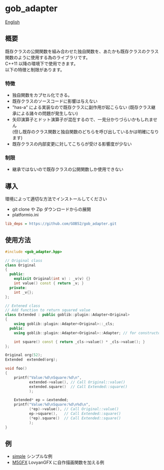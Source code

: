 # gob_adapter

[English](README.md)

## 概要
既存クラスの公開関数を組み合わせた独自関数を、あたかも既存クラスのクラス関数のように使用する為のライブラリです。  
C++11 以降の環境下で使用できます。  
以下の特徴と制限があります。

### 特徴
- 独自関数をカプセル化できる。
- 既存クラスのソースコードに影響は与えない
- "has-a" による実装なので既存クラスに副作用が起こらない (既存クラス継承による諸々の問題が発生しない)
- 矢印演算子とドット演算子が混在するので、一見分かりづらいかもしれません  
(但し既存のクラス関数と独自関数のどちらを呼び出しているかは明確になります)
- 既存クラスの内部変更に対してこちらが受ける影響度が少ない

### 制限
- 継承ではないので既存クラスの公開関数しか使用できない

## 導入
環境によって適切な方法でインストールしてください
* git clone や Zip ダウンロードからの展開
* platformio.ini
```ini
lib_deps = https://github.com/GOB52/gob_adapter.git
```
## 使用方法

```cpp
#include <gob_adapter.hpp>

// Original class
class Original
{
  public:
    explicit Original(int v) : _v(v) {}
    int value() const { return _v; }
  private:
    int _v{};
};

// Extened class
// Add function to return squared value
class Extended : public goblib::plugin::Adapter<Original>
{
    using goblib::plugin::Adapter<Original>::_cls;
  public:
    using goblib::plugin::Adapter<Original>::Adapter; // for constructor

    int square() const { return _cls->value() * _cls->value(); }
};

Original org(52);
Extended  extended(org);

void foo()
{
    printf("Value:%d\nSquare:%d\n",
           extended->value(), // Call Original::value()
           extended.square()  // Call Extended::square()
           );

    Extended* ep = &extended;
    printf("Value:%d\nSquare:%d\n%d\n",
           (*ep)->value(), // Call Original::value()
           ep->square(),   // Call Extended::square()
           (*ep).square()  // Call Extended::square()
           );
}
```

## 例

- [simple](examples/simple) シンプルな例
- [M5GFX](examples/M5GFX) LovyanGFX に自作描画関数を加える例


